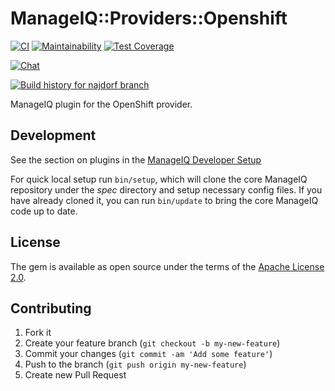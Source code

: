 # ManageIQ::Providers::Openshift

[![CI](https://github.com/ManageIQ/manageiq-providers-openshift/actions/workflows/ci.yaml/badge.svg?branch=najdorf)](https://github.com/ManageIQ/manageiq-providers-openshift/actions/workflows/ci.yaml)
[![Maintainability](https://api.codeclimate.com/v1/badges/6ec4be4bc1d54502b47b/maintainability)](https://codeclimate.com/github/ManageIQ/manageiq-providers-openshift/maintainability)
[![Test Coverage](https://api.codeclimate.com/v1/badges/6ec4be4bc1d54502b47b/test_coverage)](https://codeclimate.com/github/ManageIQ/manageiq-providers-openshift/test_coverage)

[![Chat](https://badges.gitter.im/Join%20Chat.svg)](https://gitter.im/ManageIQ/manageiq-providers-openshift?utm_source=badge&utm_medium=badge&utm_campaign=pr-badge&utm_content=badge)

[![Build history for najdorf branch](https://buildstats.info/github/chart/ManageIQ/manageiq-providers-openshift?branch=najdorf&buildCount=50&includeBuildsFromPullRequest=false&showstats=false)](https://github.com/ManageIQ/manageiq-providers-openshift/actions?query=branch%3Amaster)

ManageIQ plugin for the OpenShift provider.

## Development

See the section on plugins in the [ManageIQ Developer Setup](http://manageiq.org/docs/guides/developer_setup/plugins)

For quick local setup run `bin/setup`, which will clone the core ManageIQ repository under the *spec* directory and setup necessary config files. If you have already cloned it, you can run `bin/update` to bring the core ManageIQ code up to date.

## License

The gem is available as open source under the terms of the [Apache License 2.0](http://www.apache.org/licenses/LICENSE-2.0).

## Contributing

1. Fork it
2. Create your feature branch (`git checkout -b my-new-feature`)
3. Commit your changes (`git commit -am 'Add some feature'`)
4. Push to the branch (`git push origin my-new-feature`)
5. Create new Pull Request
